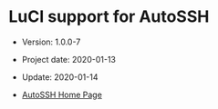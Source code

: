 LuCI support for AutoSSH
========================

* Version: 1.0.0-7

* Project date: 2020-01-13

* Update: 2020-01-14

* [AutoSSH Home Page](https://www.harding.motd.ca/autossh/)
